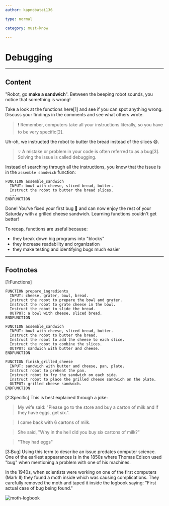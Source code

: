 ```yaml
---
author: kapnobatai136

type: normal

category: must-know

---
```


# Debugging

---
## Content

"Robot, go **make a sandwich**". Between the beeping robot sounds, you notice that something is wrong!

Take a look at the functions here[1] and see if you can spot anything wrong. Discuss your findings in the comments and see what others wrote.

> ❗ Remember, computers take all your instructions literally, so you have to be very specific[2].

Uh-oh, we instructed the robot to butter the bread instead of the slices 😅.

> 💡 A mistake or problem in your code is often referred to as a bug[3]. Solving the issue is called debugging.

Instead of searching through all the instructions, you know that the issue is in the `assemble sandwich` function:

```plain-text
FUNCTION assemble_sandwich
  INPUT: bowl with cheese, sliced bread, butter.
  Instruct the robot to butter the bread slices.
  ...
ENDFUNCTION
```

Done! You've fixed your first bug 🐛 and can now enjoy the rest of your Saturday with a grilled cheese sandwich. Learning functions couldn't get better!

To recap, functions are useful because:
- they break down big programs into "blocks"
- they increase readability and organization
- they make testing and identifying bugs much easier

---
## Footnotes

[1:Functions]

```plain-text
FUNCTION prepare_ingredients
  INPUT: cheese, grater, bowl, bread.
  Instruct the robot to prepare the bowl and grater.
  Instruct the robot to grate cheese in the bowl.
  Instruct the robot to slide the bread.
  OUTPUT: a bowl with cheese, sliced bread.
ENDFUNCTION

FUNCTION assemble_sandwich
  INPUT: bowl with cheese, sliced bread, butter.
  Instruct the robot to butter the bread.
  Instruct the robot to add the cheese to each slice.
  Instruct the robot to combine the slices.
  OUTPUT: sandwich with butter and cheese.
ENDFUNCTION

FUNCTION finish_grilled_cheese
  INPUT: sandwich with butter and cheese, pan, plate.
  Instruct robot to preheat the pan.
  Instruct robot to fry the sandwich on each side.
  Instruct robot to place the grilled cheese sandwich on the plate.
  OUTPUT: grilled cheese sandwich.
ENDFUNCTION
```

[2:Specific]
This is best explained through a joke:

> My wife said: "Please go to the store and buy a carton of milk and if they have eggs, get six.". 

> I came back with 6 cartons of milk. 

> She said, "Why in the hell did you buy six cartons of milk?"

> "They had eggs"

[3:Bug]
Using this term to describe an issue predates computer science. One of the earliest appearances is in the 1850s where Thomas Edison used "bug" when mentioning a problem with one of his machines.


In the 1940s, when scientists were working on one of the first computers (Mark II) they found a moth inside which was causing complications. They carefully removed the moth and taped it inside the logbook saying: "First actual case of bug being found."

![moth-logbook](https://img.enkipro.com/986de0ad50f61fd18342fa3366a2cbd5.jpeg)